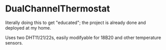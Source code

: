 # DualChannelThermostat
literally doing this to get "educated"; the project is already done and deployed at my home.

Uses two DHT11/21/22s, easily modifyable for 18B20 and other temperature sensors.

